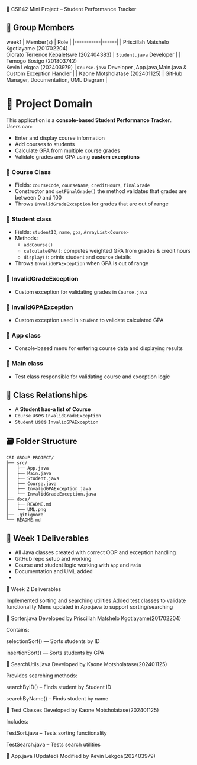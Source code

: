  📘 CSI142 Mini Project – Student Performance Tracker

## 👥 Group Members
 week1
| Member(s) | Role |
|-----------|------|
| Priscillah Matshelo Kgotlayame (201702204) <br> Olorato Terrence Kepaletswe (202404383) | `Student.java` Developer |
| Temogo Bosigo (201803742) <br> Kevin Lekgoa (202403979) | `Course.java` Developer ,App.java,Main.java & Custom Exception Handler |
| Kaone Motsholatase (202401125) | GitHub Manager, Documentation, UML Diagram |

# 📌 Project Domain

This application is a **console-based Student Performance Tracker**.  
Users can:
- Enter and display course information
- Add courses to students
- Calculate GPA from multiple course grades
- Validate grades and GPA using **custom exceptions**


### 🔷 Course Class
- Fields: `courseCode`, `courseName`, `creditHours`, `finalGrade`
- Constructor and `setFinalGrade()` the method validates that grades are between 0 and 100
- Throws `InvalidGradeException` for grades that are out of range

### 🔷 Student class
- Fields: `studentID`, `name`, `gpa`, `ArrayList<Course>`
- Methods:
  - `addCourse()`
  - `calculateGPA()`: computes weighted GPA from grades & credit hours
  - `display()`: prints student and course details
- Throws `InvalidGPAException` when GPA is out of range


### 🔷 InvalidGradeException
- Custom exception for validating grades in `Course.java`

### 🔷 InvalidGPAException
- Custom exception used in `Student` to validate calculated GPA

### 🔷 App class
- Console-based menu for entering course data and displaying results

### 🔷 Main class
- Test class responsible for validating course and exception logic

## 🔗 Class Relationships

- A **Student has-a list of Course**
- `Course` uses `InvalidGradeException`
- `Student` uses `InvalidGPAException`

## 🗃️ Folder Structure
```
CSI-GROUP-PROJECT/
├── src/
│   ├── App.java
│   ├── Main.java
│   ├── Student.java
│   ├── Course.java
│   ├── InvalidGPAException.java
│   └── InvalidGradeException.java
├── docs/
│   ├── README.md
│   └── UML.png
├── .gitignore
└── README.md
```
## 🧠 Week 1 Deliverables

-  All Java classes created with correct OOP and exception handling
-  GitHub repo setup and working
-  Course and student logic working with `App` and `Main`
-  Documentation and UML added
-  
🧠 Week 2 Deliverables

Implemented sorting and searching utilities
Added test classes to validate functionality
Menu updated in App.java to support sorting/searching

🔷 Sorter.java
Developed by Priscillah Matshelo Kgotlayame(201702204)

Contains:

selectionSort() — Sorts students by ID

insertionSort() — Sorts students by GPA

🔷 SearchUtils.java
Developed by Kaone  Motsholatase(202401125)

Provides searching methods:

searchByID() – Finds student by Student ID

searchByName() – Finds student by name

🔷 Test Classes
Developed by Kaone Motsholatase(202401125)

Includes:

TestSort.java – Tests sorting functionality

TestSearch.java – Tests search utilities

🔷 App.java (Updated)
Modified by Kevin Lekgoa(202403979)




